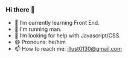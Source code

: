 ### Hi there 👋

<!--
**illust/illust** is a ✨ _special_ ✨ repository because its `README.md` (this file) appears on your GitHub profile.

Here are some ideas to get you started:

- 🔭 I’m currently working on ...
- 🌱 I’m currently learning ...
- 👯 I’m looking to collaborate on ...
- 🤔 I’m looking for help with ...
- 💬 Ask me about ...
- 📫 How to reach me: ...
- 😄 Pronouns: ...
- ⚡ Fun fact: ...

-->


- 🌱 I’m currently learning Front End.
- :running:   I'm running man.
- 🤔 I’m looking for help with Javascript/CSS.
- 😄 Pronouns: he/him
- 📫 How to reach me: illust0130@gmail.com
